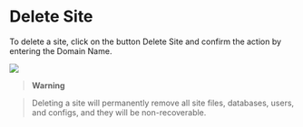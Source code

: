 # Delete Site

To delete a site, click on the button Delete Site and confirm the action by entering the Domain Name.

![](https://www.cloudpanel.io/docs/v2/img/frontend-area/settings/delete-site.png)

> **Warning**

> Deleting a site will permanently remove all site files, databases, users, and configs, and they will be non-recoverable.
